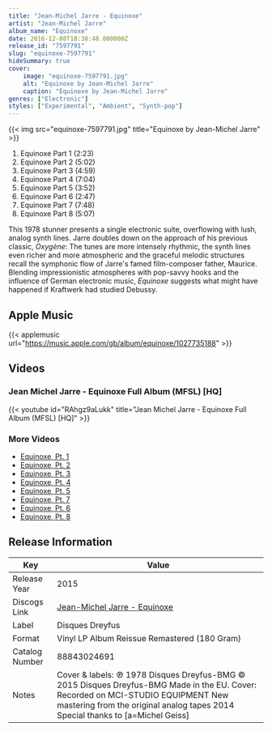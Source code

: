 ```yaml
---
title: "Jean-Michel Jarre - Equinoxe"
artist: "Jean-Michel Jarre"
album_name: "Equinoxe"
date: 2016-12-08T18:38:48.000000Z
release_id: "7597791"
slug: "equinoxe-7597791"
hideSummary: true
cover:
    image: "equinoxe-7597791.jpg"
    alt: "Equinoxe by Jean-Michel Jarre"
    caption: "Equinoxe by Jean-Michel Jarre"
genres: ["Electronic"]
styles: ["Experimental", "Ambient", "Synth-pop"]
---
```


{{< img src="equinoxe-7597791.jpg" title="Equinoxe by Jean-Michel Jarre" >}}

<!-- section break -->

1. Equinoxe Part 1 (2:23)
2. Equinoxe Part 2 (5:02)
3. Equinoxe Part 3 (4:59)
4. Equinoxe Part 4 (7:04)
5. Equinoxe Part 5 (3:52)
6. Equinoxe Part 6 (2:47)
7. Equinoxe Part 7 (7:48)
8. Equinoxe Part 8 (5:07)

<!-- section break -->


This 1978 stunner presents a single electronic suite, overflowing with lush, analog synth lines. Jarre doubles down on the approach of his previous classic, <i>Oxygène</i>: The tunes are more intensely rhythmic, the synth lines even richer and more atmospheric and the graceful melodic structures recall the symphonic flow of Jarre's famed film-composer father, Maurice. Blending impressionistic atmospheres with pop-savvy hooks and the influence of German electronic music, <i>Equinoxe</i> suggests what might have happened if Kraftwerk had studied Debussy.




## Apple Music
{{< applemusic url="https://music.apple.com/gb/album/equinoxe/1027735188" >}}





## Videos
### Jean Michel Jarre - Equinoxe Full Album (MFSL) [HQ]
{{< youtube id="RAhgz9aLukk" title="Jean Michel Jarre - Equinoxe Full Album (MFSL) [HQ]" >}}<br>

### More Videos

- [Equinoxe, Pt. 1](https://www.youtube.com/watch?v=kAcUmjU-ZDo)
- [Equinoxe, Pt. 2](https://www.youtube.com/watch?v=_okeeslfmh8)
- [Equinoxe, Pt. 3](https://www.youtube.com/watch?v=lzcPAAaeAF8)
- [Equinoxe, Pt. 4](https://www.youtube.com/watch?v=W18VtbMEbZ0)
- [Equinoxe, Pt. 5](https://www.youtube.com/watch?v=sH16HY2oEzk)
- [Equinoxe, Pt. 7](https://www.youtube.com/watch?v=IuJ50xs2rWU)
- [Equinoxe, Pt. 6](https://www.youtube.com/watch?v=eeAfE-s2Ow8)
- [Equinoxe, Pt. 8](https://www.youtube.com/watch?v=W4Te8E3AHQU)


## Release Information
|  Key           | Value                                                |
| ---------------| ---------------------------------------------------- |
| Release Year   | 2015                                   |
| Discogs Link   | [Jean-Michel Jarre - Equinoxe](https://www.discogs.com/release/7597791-Jean-Michel-Jarre-Equinoxe) |
| Label          | Disques Dreyfus |
| Format         | Vinyl LP Album Reissue Remastered (180 Gram) |
| Catalog Number | 88843024691 |
| Notes | Cover & labels: ℗ 1978 Disques Dreyfus-BMG © 2015 Disques Dreyfus-BMG  Made in the EU.  Cover: Recorded on MCI-STUDIO EQUIPMENT New mastering from the original analog tapes 2014 Special thanks to [a=Michel Geiss]  |